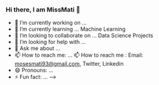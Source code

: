 ### Hi there, I am MissMati 👋



- 🔭 I’m currently working on ... 
- 🌱 I’m currently learning ... Machine Learning 
- 👯 I’m looking to collaborate on ... Data Science Projects 
- 🤔 I’m looking for help with ... 
- 💬 Ask me about ...
- 📫 How to reach me: ... 📫 How to reach me : Email: mosesmati93@gmail.com, Twitter, Linkedin
- 😄 Pronouns: ...
- ⚡ Fun fact: ...
-->
